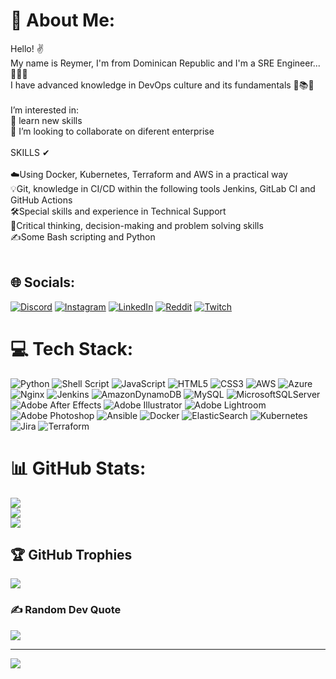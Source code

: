 # 💫 About Me:
Hello! ✌<br>My name is Reymer, I'm from Dominican Republic and I'm a SRE Engineer... 🐱‍🏍✨ <br>I have advanced knowledge in DevOps culture and its fundamentals 📑📚📙<br><br>I’m interested in:<br>🌱 learn new skills<br>💞️ I’m looking to collaborate on diferent enterprise<br><br>SKILLS ✔<br><br>☁️Using Docker, Kubernetes, Terraform and AWS in a practical way<br>💡Git, knowledge in CI/CD within the following tools Jenkins, GitLab CI and GitHub Actions<br>🛠️Special skills and experience in Technical Support<br>🤔Critical thinking, decision-making and problem solving skills<br>✍️Some Bash scripting and Python<br><br>


## 🌐 Socials:
[![Discord](https://img.shields.io/badge/Discord-%237289DA.svg?logo=discord&logoColor=white)](https://discord.gg/Samurai829#5105) [![Instagram](https://img.shields.io/badge/Instagram-%23E4405F.svg?logo=Instagram&logoColor=white)](https://instagram.com/stevenx809) [![LinkedIn](https://img.shields.io/badge/LinkedIn-%230077B5.svg?logo=linkedin&logoColor=white)](https://linkedin.com/in/reymer-steven-garcia-acevedo-2412bb187) [![Reddit](https://img.shields.io/badge/Reddit-%23FF4500.svg?logo=Reddit&logoColor=white)](https://reddit.com/user/samuraii829) [![Twitch](https://img.shields.io/badge/Twitch-%239146FF.svg?logo=Twitch&logoColor=white)](https://twitch.tv/Samurai_829) 

# 💻 Tech Stack:
![Python](https://img.shields.io/badge/python-3670A0?style=plastic&logo=python&logoColor=ffdd54) ![Shell Script](https://img.shields.io/badge/shell_script-%23121011.svg?style=plastic&logo=gnu-bash&logoColor=white) ![JavaScript](https://img.shields.io/badge/javascript-%23323330.svg?style=plastic&logo=javascript&logoColor=%23F7DF1E) ![HTML5](https://img.shields.io/badge/html5-%23E34F26.svg?style=plastic&logo=html5&logoColor=white) ![CSS3](https://img.shields.io/badge/css3-%231572B6.svg?style=plastic&logo=css3&logoColor=white) ![AWS](https://img.shields.io/badge/AWS-%23FF9900.svg?style=plastic&logo=amazon-aws&logoColor=white) ![Azure](https://img.shields.io/badge/azure-%230072C6.svg?style=plastic&logo=azure-devops&logoColor=white) ![Nginx](https://img.shields.io/badge/nginx-%23009639.svg?style=plastic&logo=nginx&logoColor=white) ![Jenkins](https://img.shields.io/badge/jenkins-%232C5263.svg?style=plastic&logo=jenkins&logoColor=white) ![AmazonDynamoDB](https://img.shields.io/badge/Amazon%20DynamoDB-4053D6?style=plastic&logo=Amazon%20DynamoDB&logoColor=white) ![MySQL](https://img.shields.io/badge/mysql-%2300f.svg?style=plastic&logo=mysql&logoColor=white) ![MicrosoftSQLServer](https://img.shields.io/badge/Microsoft%20SQL%20Sever-CC2927?style=plastic&logo=microsoft%20sql%20server&logoColor=white) ![Adobe After Effects](https://img.shields.io/badge/Adobe%20After%20Effects-9999FF.svg?style=plastic&logo=Adobe%20After%20Effects&logoColor=white) ![Adobe Illustrator](https://img.shields.io/badge/adobeillustrator-%23FF9A00.svg?style=plastic&logo=adobeillustrator&logoColor=white) ![Adobe Lightroom](https://img.shields.io/badge/Adobe%20Lightroom-31A8FF.svg?style=plastic&logo=Adobe%20Lightroom&logoColor=white) ![Adobe Photoshop](https://img.shields.io/badge/adobephotoshop-%2331A8FF.svg?style=plastic&logo=adobephotoshop&logoColor=white) ![Ansible](https://img.shields.io/badge/ansible-%231A1918.svg?style=plastic&logo=ansible&logoColor=white) ![Docker](https://img.shields.io/badge/docker-%230db7ed.svg?style=plastic&logo=docker&logoColor=white) ![ElasticSearch](https://img.shields.io/badge/-ElasticSearch-005571?style=plastic&logo=elasticsearch) ![Kubernetes](https://img.shields.io/badge/kubernetes-%23326ce5.svg?style=plastic&logo=kubernetes&logoColor=white) ![Jira](https://img.shields.io/badge/jira-%230A0FFF.svg?style=plastic&logo=jira&logoColor=white) ![Terraform](https://img.shields.io/badge/terraform-%235835CC.svg?style=plastic&logo=terraform&logoColor=white)
# 📊 GitHub Stats:
![](https://github-readme-stats.vercel.app/api?username=Samurai829&theme=dracula&hide_border=false&include_all_commits=true&count_private=false)<br/>
![](https://github-readme-streak-stats.herokuapp.com/?user=Samurai829&theme=dracula&hide_border=false)<br/>
![](https://github-readme-stats.vercel.app/api/top-langs/?username=Samurai829&theme=dracula&hide_border=false&include_all_commits=true&count_private=false&layout=compact)

## 🏆 GitHub Trophies
![](https://github-profile-trophy.vercel.app/?username=Samurai829&theme=dracula&no-frame=true&no-bg=true&margin-w=4)

### ✍️ Random Dev Quote
![](https://quotes-github-readme.vercel.app/api?type=horizontal&theme=radical)

---
[![](https://visitcount.itsvg.in/api?id=Samurai829&icon=5&color=0)](https://visitcount.itsvg.in)

<!-- Proudly created with GPRM ( https://gprm.itsvg.in ) -->
